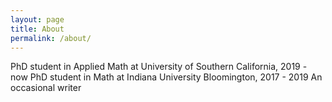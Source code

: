 ```yaml
---
layout: page
title: About
permalink: /about/
---
```


PhD student in Applied Math at University of Southern California, 2019 - now
PhD student in Math at Indiana University Bloomington, 2017 - 2019
An occasional writer 
